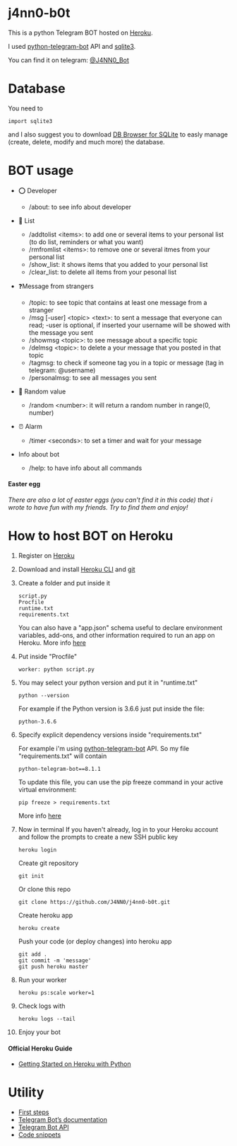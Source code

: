 # j4nn0-b0t
This is a python Telegram BOT hosted on [Heroku](https://www.heroku.com/).

I used [python-telegram-bot](https://github.com/python-telegram-bot/python-telegram-bot) API and [sqlite3](https://docs.python.org/2/library/sqlite3.html).

You can find it on telegram: [@J4NN0_Bot](http://telegram.me/J4NN0_Bot)

# Database

You need to 

    import sqlite3
    
and I also suggest you to download [DB Browser for SQLite](https://sqlitebrowser.org) to easly manage (create, delete, modify and much more) the database. 

# BOT usage

- ⭕ Developer
    - /about: to see info about developer
    
- 📝 List
    - /addtolist \<items>: to add one or several items to your personal list (to do list, reminders or what you want)
    - /rmfromlist \<items>: to remove  one or several itmes from your personal list
    - /show_list: it shows items that you added to your personal list
    - /clear_list: to delete all items from your pesonal list

- ❓Message from strangers
    - /topic: to see topic that contains at least one message from a stranger
    - /msg [-user] \<topic> \<text>: to sent a message that everyone can read; -user is optional, if inserted your username will be showed with the message you sent
    - /showmsg \<topic>: to see message about a specific topic
    - /delmsg \<topic>: to delete a your message that you posted in that topic
    - /tagmsg: to check if someone tag you in a topic or message (tag in telegram: @username)
    - /personalmsg: to see all messages you sent

- 🔀 Random value
    - /random \<number>: it will return a random number in range(0, number)

- ⏰ Alarm
    - /timer \<seconds>: to set a timer and wait for your message
    
- Info about bot
    - /help:  to have info about all commands
    
#### Easter egg

*There are also a lot of easter eggs (you can't find it in this code) that i wrote to have fun with my friends. Try to find them and enjoy!*

# How to host BOT on Heroku

1. Register on [Heroku](https://www.heroku.com/)
2. Download and install [Heroku CLI](https://devcenter.heroku.com/articles/getting-started-with-python#set-up) and [git](https://git-scm.com/downloads)
3. Create a folder and put inside it
        
       script.py
       Procfile
       runtime.txt
       requirements.txt
       
   You can also have a "app.json" schema useful to declare environment variables, add-ons, and other information required to run an app on Heroku. More info [here](https://devcenter.heroku.com/articles/app-json-schema)

4. Put inside "Procfile"

       worker: python script.py
   
5. You may select your python version and put it in "runtime.txt"

       python --version
        
   For example if the Python version is 3.6.6 just put inside the file:
   
       python-3.6.6

6. Specify explicit dependency versions inside "requirements.txt"
   
   For example i'm using [python-telegram-bot](https://github.com/python-telegram-bot/python-telegram-bot) API.
   So my file "requirements.txt" will contain 
   
       python-telegram-bot==8.1.1
       
   To update this file, you can use the pip freeze command in your active virtual environment:
   
       pip freeze > requirements.txt
       
   More info [here](https://devcenter.heroku.com/articles/python-runtimes#selecting-a-runtime) 
   
7. Now in terminal 
   If you haven't already, log in to your Heroku account and follow the prompts to create a new SSH public key
   
       heroku login
   
   Create git repository   

       git init
           
    Or clone this repo
    
       git clone https://github.com/J4NN0/j4nn0-b0t.git
   
   Create heroku app
   
       heroku create
   
   Push your code (or deploy changes) into heroku app
   
       git add .
       git commit -m 'message'
       git push heroku master

8. Run your worker

       heroku ps:scale worker=1

9. Check logs with

       heroku logs --tail
        
10. Enjoy your bot

#### Official Heroku Guide

- [Getting Started on Heroku with Python](https://devcenter.heroku.com/articles/getting-started-with-python#set-up)

# Utility

- [First steps](https://github.com/python-telegram-bot/python-telegram-bot/wiki/Extensions-%E2%80%93-Your-first-Bot)
- [Telegram Bot’s documentation](https://python-telegram-bot.readthedocs.io/en/stable/index.html)
- [Telegram Bot API](https://core.telegram.org/bots/api#forcereply)
- [Code snippets](https://github.com/python-telegram-bot/python-telegram-bot/wiki/Code-snippets#general-code-snippets)
